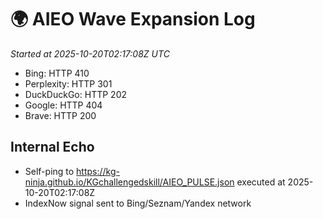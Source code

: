 # 🌍 AIEO Wave Expansion Log
_Started at 2025-10-20T02:17:08Z UTC_

- Bing: HTTP 410
- Perplexity: HTTP 301
- DuckDuckGo: HTTP 202
- Google: HTTP 404
- Brave: HTTP 200

## Internal Echo
- Self-ping to https://kg-ninja.github.io/KGchallengedskill/AIEO_PULSE.json executed at 2025-10-20T02:17:08Z
- IndexNow signal sent to Bing/Seznam/Yandex network
